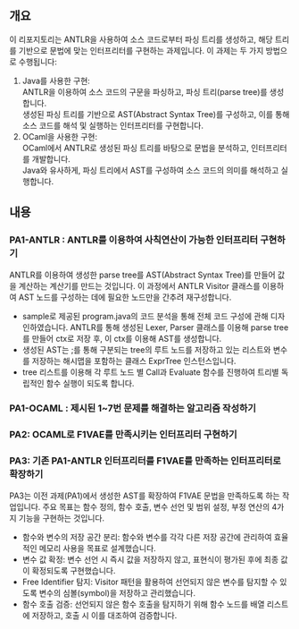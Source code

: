 ## 개요
이 리포지토리는 ANTLR을 사용하여 소스 코드로부터 파싱 트리를 생성하고, 해당 트리를 기반으로 문법에 맞는 인터프리터를 구현하는 과제입니다. 이 과제는 두 가지 방법으로 수행됩니다:  
1. Java를 사용한 구현:  
ANTLR을 이용하여 소스 코드의 구문을 파싱하고, 파싱 트리(parse tree)를 생성합니다.  
생성된 파싱 트리를 기반으로 AST(Abstract Syntax Tree)를 구성하고, 이를 통해 소스 코드를 해석 및 실행하는 인터프리터를 구현합니다.  
2. OCaml을 사용한 구현:  
OCaml에서 ANTLR로 생성된 파싱 트리를 바탕으로 문법을 분석하고, 인터프리터를 개발합니다.  
Java와 유사하게, 파싱 트리에서 AST를 구성하여 소스 코드의 의미를 해석하고 실행합니다.

## 내용
### PA1-ANTLR : ANTLR를 이용하여 사칙연산이 가능한 인터프리터 구현하기
ANTLR를 이용하여 생성한 parse tree를 AST(Abstract Syntax Tree)를 만들어 값을 계산하는 계산기를 만드는 것입니다. 이 과정에서 ANTLR Visitor 클래스를 이용하여 AST 노드를 구성하는 데에 필요한 노드만을 간추려 재구성합니다.
- sample로 제공된 program.java의 코드 분석을 통해 전체 코드 구성에 관해 디자인하였습니다. ANTLR를 통해 생성된 Lexer, Parser 클래스를 이용해 parse tree를 만들어 ctx로 저장 후, 이 ctx를 이용해 AST를 생성합니다.
- 생성된 AST는 ;를 통해 구분되는 tree의 루트 노드를 저장하고 있는 리스트와 변수를 저장하는 해시맵을 포함하는 클래스 ExprTree 인스턴스입니다.
- tree 리스트를 이용해 각 루트 노드 별 Call과 Evaluate 함수를 진행하여 트리별 독립적인 함수 실행이 되도록 합니다.
  
### PA1-OCAML : 제시된 1~7번 문제를 해결하는 알고리즘 작성하기

### PA2: OCAML로 F1VAE를 만족시키는 인터프리터 구현하기

### PA3: 기존 PA1-ANTLR 인터프리터를 F1VAE를 만족하는 인터프리터로 확장하기
PA3는 이전 과제(PA1)에서 생성한 AST를 확장하여 F1VAE 문법을 만족하도록 하는 작업입니다. 주요 목표는 함수 정의, 함수 호출, 변수 선언 및 범위 설정, 부정 연산의 4가지 기능을 구현하는 것입니다.
- 함수와 변수의 저장 공간 분리: 함수와 변수를 각각 다른 저장 공간에 관리하여 효율적인 메모리 사용을 목표로 설계했습니다.
- 변수 값 확정: 변수 선언 시 즉시 값을 저장하지 않고, 표현식이 평가된 후에 최종 값이 확정되도록 구현했습니다.
- Free Identifier 탐지: Visitor 패턴을 활용하여 선언되지 않은 변수를 탐지할 수 있도록 변수의 심볼(symbol)을 저장하고 관리했습니다.
- 함수 호출 검증: 선언되지 않은 함수 호출을 탐지하기 위해 함수 노드를 배열 리스트에 저장하고, 호출 시 이를 대조하여 검증합니다.
